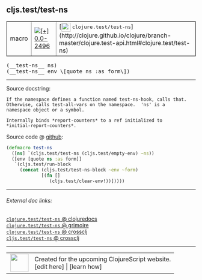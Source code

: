 ## cljs.test/test-ns



 <table border="1">
<tr>
<td>macro</td>
<td><a href="https://github.com/cljsinfo/cljs-api-docs/tree/0.0-2496"><img valign="middle" alt="[+] 0.0-2496" title="Added in 0.0-2496" src="https://img.shields.io/badge/+-0.0--2496-lightgrey.svg"></a> </td>
<td>
[<img height="24px" valign="middle" src="http://i.imgur.com/1GjPKvB.png"> <samp>clojure.test/test-ns</samp>](http://clojure.github.io/clojure/branch-master/clojure.test-api.html#clojure.test/test-ns)
</td>
</tr>
</table>


 <samp>
(__test-ns__ ns)<br>
</samp>
 <samp>
(__test-ns__ env \[quote ns :as form\])<br>
</samp>

---





Source docstring:

```
If the namespace defines a function named test-ns-hook, calls that.
Otherwise, calls test-all-vars on the namespace.  'ns' is a
namespace object or a symbol.

Internally binds *report-counters* to a ref initialized to
*initial-report-counters*.  
```


Source code @ [github](https://github.com/clojure/clojurescript/blob/r3123/src/clj/cljs/test.clj#L353-L365):

```clj
(defmacro test-ns
  ([ns] `(cljs.test/test-ns (cljs.test/empty-env) ~ns))
  ([env [quote ns :as form]]
   `(cljs.test/run-block
     (concat (cljs.test/test-ns-block ~env ~form)
             [(fn []
                (cljs.test/clear-env!))]))))
```

<!--
Repo - tag - source tree - lines:

 <pre>
clojurescript @ r3123
└── src
    └── clj
        └── cljs
            └── <ins>[test.clj:353-365](https://github.com/clojure/clojurescript/blob/r3123/src/clj/cljs/test.clj#L353-L365)</ins>
</pre>

-->

---



###### External doc links:

[`clojure.test/test-ns` @ clojuredocs](http://clojuredocs.org/clojure.test/test-ns)<br>
[`clojure.test/test-ns` @ grimoire](http://conj.io/store/v1/org.clojure/clojure/1.7.0-beta3/clj/clojure.test/test-ns/)<br>
[`clojure.test/test-ns` @ crossclj](http://crossclj.info/fun/clojure.test/test-ns.html)<br>
[`cljs.test/test-ns` @ crossclj](http://crossclj.info/fun/cljs.test/test-ns.html)<br>

---

 <table>
<tr><td>
<img valign="middle" align="right" width="48px" src="http://i.imgur.com/Hi20huC.png">
</td><td>
Created for the upcoming ClojureScript website.<br>
[edit here] | [learn how]
</td></tr></table>

[edit here]:https://github.com/cljsinfo/cljs-api-docs/blob/master/cljsdoc/cljs.test_test-ns.cljsdoc
[learn how]:https://github.com/cljsinfo/cljs-api-docs/wiki/cljsdoc-files

<!--

This information was too distracting to show to readers, but I'll leave it
commented here since it is helpful to:

- pretty-print the data used to generate this document
- and show how to retrieve that data



The API data for this symbol:

```clj
{:ns "cljs.test",
 :name "test-ns",
 :signature ["[ns]" "[env [quote ns :as form]]"],
 :history [["+" "0.0-2496"]],
 :type "macro",
 :full-name-encode "cljs.test_test-ns",
 :source {:code "(defmacro test-ns\n  ([ns] `(cljs.test/test-ns (cljs.test/empty-env) ~ns))\n  ([env [quote ns :as form]]\n   `(cljs.test/run-block\n     (concat (cljs.test/test-ns-block ~env ~form)\n             [(fn []\n                (cljs.test/clear-env!))]))))",
          :title "Source code",
          :repo "clojurescript",
          :tag "r3123",
          :filename "src/clj/cljs/test.clj",
          :lines [353 365]},
 :full-name "cljs.test/test-ns",
 :clj-symbol "clojure.test/test-ns",
 :docstring "If the namespace defines a function named test-ns-hook, calls that.\nOtherwise, calls test-all-vars on the namespace.  'ns' is a\nnamespace object or a symbol.\n\nInternally binds *report-counters* to a ref initialized to\n*initial-report-counters*.  "}

```

Retrieve the API data for this symbol:

```clj
;; from Clojure REPL
(require '[clojure.edn :as edn])
(-> (slurp "https://raw.githubusercontent.com/cljsinfo/cljs-api-docs/catalog/cljs-api.edn")
    (edn/read-string)
    (get-in [:symbols "cljs.test/test-ns"]))
```

-->
